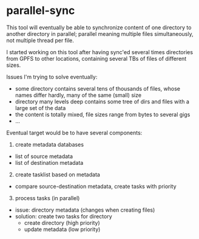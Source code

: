 # parallel-sync

This tool will eventually be able to synchronize content of one directory to another directory in parallel; parallel meaning multiple files simultaneously, not multiple thread per file.

I started working on this tool after having sync'ed several times directories from GPFS to other locations, containing several TBs of files of different sizes.

Issues I'm trying to solve eventually:
* some directory contains several tens of thousands of files, whose names differ hardly, many of the same (small) size
* directory many levels deep contains some tree of dirs and files with a large set of the data
* the content is totally mixed, file sizes range from bytes to several gigs
* ...

Eventual target would be to have several components:

1. create metadata databases
  * list of source metadata
  * list of destination metadata

2. create tasklist based on metadata
  * compare source-destination metadata, create tasks with priority

3. process tasks (in parallel)
  * issue: directory metadata (changes when creating files)
  * solution: create two tasks for directory
    * create directory (high priority)
    * update metadata (low priority)

